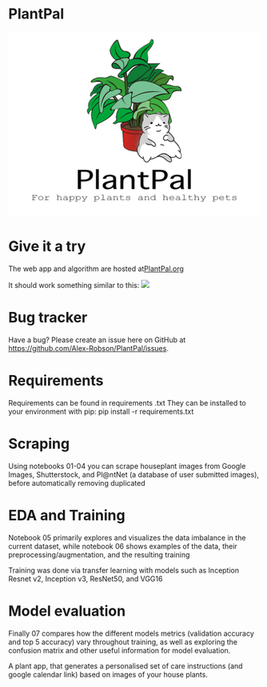 # PlantPal

![alt text](https://github.com/Alex-Robson/PlantPal/blob/master/data/streamlit/Logo.png?raw=true)

# Give it a try
The web app and algorithm are hosted at[PlantPal.org](PlantPal.org)

It should work something similar to this:
![](https://github.com/Alex-Robson/PlantPal/blob/master/figures/demo.gif)

# Bug tracker
Have a bug? Please create an issue here on GitHub at https://github.com/Alex-Robson/PlantPal/issues.

# Requirements
Requirements can be found in requirements .txt 
They can be installed to your environment with pip:
    pip install -r requirements.txt
    
# Scraping

Using notebooks 01-04 you can scrape houseplant images from Google Images, Shutterstock, and Pl@ntNet (a database of user submitted images), before automatically removing duplicated

# EDA and Training

Notebook 05 primarily explores and visualizes the data imbalance in the current dataset, while notebook 06 shows examples of the data, their preprocessing/augmentation, and the resulting training

Training was done via transfer learning with models such as Inception Resnet v2, Inception v3, ResNet50, and VGG16

# Model evaluation

Finally 07 compares how the different models metrics (validation accuracy and top 5 accuracy) vary throughout training, as well as exploring the confusion matrix and other useful information for model evaluation.

A plant app, that generates a personalised set of care instructions (and google calendar link) based on images of your house plants.
